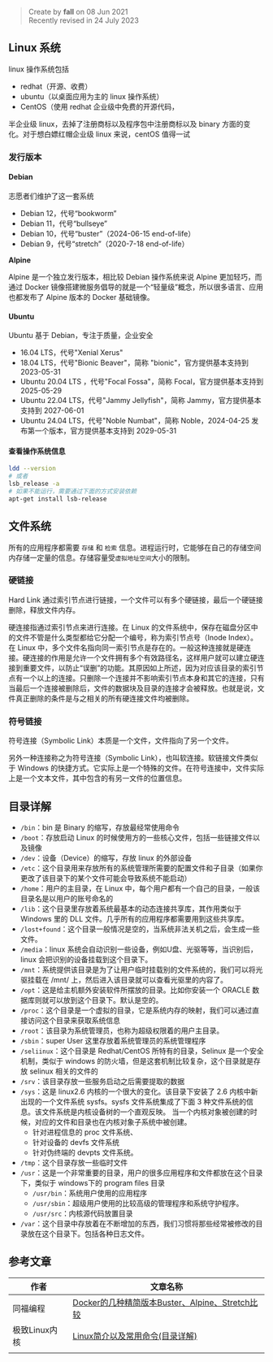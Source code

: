 > Create by **fall** on 08 Jun 2021<br/>
> Recently revised in 24 July 2023

## Linux 系统

linux 操作系统包括

- redhat（开源、收费）
- ubuntu（以桌面应用为主的 linux 操作系统）
- CentOS（使用 redhat 企业级中免费的开源代码，

半企业级 linux，去掉了注册商标以及程序包中注册商标以及 binary 方面的变化。对于想白嫖红帽企业级 linux 来说，centOS 值得一试

### 发行版本

#### Debian

志愿者们维护了这一套系统

- Debian 12，代号“bookworm”
- Debian 11，代号“bullseye”
- Debian 10，代号“buster”（2024-06-15 end-of-life）
- Debian 9，代号“stretch”（2020-7-18 end-of-life）

**Alpine**

Alpine 是一个独立发行版本，相比较 Debian 操作系统来说 Alpine 更加轻巧，而通过 Docker 镜像搭建微服务倡导的就是一个“轻量级”概念，所以很多语言、应用也都发布了 Alpine 版本的 Docker 基础镜像。

#### Ubuntu

Ubuntu 基于 Debian，专注于质量，企业安全

- 16.04 LTS，代号"Xenial Xerus"
- 18.04 LTS，代号"Bionic Beaver"，简称 "bionic"，官方提供基本支持到 2023-05-31
- Ubuntu 20.04 LTS ，代号"Focal Fossa"，简称 Focal，官方提供基本支持到 2025-05-29
- Ubuntu 22.04 LTS，代号"Jammy Jellyfish"，简称 Jammy，官方提供基本支持到 2027-06-01
- Ubuntu 24.04 LTS，代号"Noble Numbat"，简称 Noble，2024-04-25 发布第一个版本，官方提供基本支持到 2029-05-31

#### 查看操作系统信息

```bash
ldd --version
# 或者
lsb_release -a
# 如果不能运行，需要通过下面的方式安装依赖
apt-get install lsb-release
```

## 文件系统

所有的应用程序都需要 `存储` 和 `检索` 信息。进程运行时，它能够在自己的存储空间内存储一定量的信息。存储容量受`虚拟地址空间`大小的限制。

### 硬链接

Hard Link 通过索引节点进行链接，一个文件可以有多个硬链接，最后一个硬链接删除，释放文件内存。

硬连接指通过索引节点来进行连接。在 Linux 的文件系统中，保存在磁盘分区中的文件不管是什么类型都给它分配一个编号，称为索引节点号（Inode  Index）。在 Linux 中，多个文件名指向同一索引节点是存在的。一般这种连接就是硬连接。硬连接的作用是允许一个文件拥有多个有效路径名，这样用户就可以建立硬连接到重要文件，以防止“误删”的功能。其原因如上所述，因为对应该目录的索引节点有一个以上的连接。只删除一个连接并不影响索引节点本身和其它的连接，只有当最后一个连接被删除后，文件的数据块及目录的连接才会被释放。也就是说，文件真正删除的条件是与之相关的所有硬连接文件均被删除。

### 符号链接

符号连接（Symbolic Link）本质是一个文件，文件指向了另一个文件。

另外一种连接称之为符号连接（Symbolic Link），也叫软连接。软链接文件类似于 Windows 的快捷方式。它实际上是一个特殊的文件。在符号连接中，文件实际上是一个文本文件，其中包含的有另一文件的位置信息。

## 目录详解

- `/bin`：bin 是 Binary 的缩写，存放最经常使用命令
- `/boot`：存放启动 Linux 的时候使用方的一些核心文件，包括一些链接文件以及镜像
- `/dev`：设备（Device）的缩写，存放 linux 的外部设备
- `/etc`：这个目录用来存放所有的系统管理所需要的配置文件和子目录（如果你更改了该目录下的某个文件可能会导致系统不能启动）
- `/home`：用户的主目录，在 Linux 中，每个用户都有一个自己的目录，一般该目录名是以用户的账号命名的
- `/lib`：这个目录里存放着系统最基本的动态连接共享库，其作用类似于 Windows 里的 DLL 文件。几乎所有的应用程序都需要用到这些共享库。
- `/lost+found`：这个目录一般情况是空的，当系统非法关机之后，会生成一些文件。
- `/media`：linux 系统会自动识别一些设备，例如U盘、光驱等等，当识别后，linux 会把识别的设备挂载到这个目录下。
- `/mnt`：系统提供该目录是为了让用户临时挂载别的文件系统的，我们可以将光驱挂载在 /mnt/ 上，然后进入该目录就可以查看光驱里的内容了。
- `/opt`：这是给主机额外安装软件所摆放的目录。比如你安装一个 ORACLE 数据库则就可以放到这个目录下。默认是空的。
- `/proc`：这个目录是一个虚拟的目录，它是系统内存的映射，我们可以通过直接访问这个目录来获取系统信息
- `/root`：该目录为系统管理员，也称为超级权限着的用户主目录。
- `/sbin`：super User 这里存放着系统管理员的系统管理程序
- `/seliinux`：这个目录是 Redhat/CentOS 所特有的目录，Selinux 是一个安全机制，类似于 windows 的防火墙，但是这套机制比较复杂，这个目录就是存放 selinux 相关的文件的
- `/srv`：该目录存放一些服务启动之后需要提取的数据
- `/sys`：这是 linux2.6 内核的一个很大的变化。该目录下安装了 2.6 内核中新出现的一个文件系统 sysfs。sysfs 文件系统集成了下面 3 种文件系统的信息。该文件系统是内核设备树的一个直观反映。 当一个内核对象被创建的时候，对应的文件和目录也在内核对象子系统中被创建。
  - 针对进程信息的 proc 文件系统、
  - 针对设备的 devfs 文件系统
  - 针对伪终端的 devpts 文件系统。
- `/tmp`：这个目录存放一些临时文件
- `/usr`：这是一个非常重要的目录，用户的很多应用程序和文件都放在这个目录下，类似于 windows下的 program files 目录
  - `/usr/bin`：系统用户使用的应用程序
  - `/usr/sbin`：超级用户使用的比较高级的管理程序和系统守护程序。
  - `/usr/src`：内核源代码放置目录
- `/var`：这个目录中存放着在不断增加的东西，我们习惯将那些经常被修改的目录放在这个目录下。包括各种日志文件。



## 参考文章

| 作者          | 文章名称                                                     |
| ------------- | ------------------------------------------------------------ |
| 同福编程      | [Docker的几种精简版本Buster、Alpine、Stretch比较](https://zhuanlan.zhihu.com/p/374508641) |
| 极致Linux内核 | [Linux简介以及常用命令(目录详解)](https://zhuanlan.zhihu.com/p/563023127) |
|               |                                                              |

